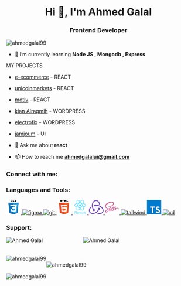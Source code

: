 <h1 align="center">Hi 👋, I'm Ahmed Galal</h1>
<h3 align="center">Frontend Developer</h3>

<p align="left"> <img src="https://komarev.com/ghpvc/?username=ahmedgalal99&label=Profile%20views&color=0e75b6&style=flat" alt="ahmedgalal99" /> </p>

- 🌱 I’m currently learning **Node JS , Mongodb , Express**

MY PROJECTS
-  [e-ecommerce](https://hory.oc.kian.work/) - REACT 
-  [unicoinmarkets](https://unicoinmarkets.net/) - REACT
-  [motiv](https://motivn.vercel.app/) - REACT
-  [kian Alraqmih](https://kian.com.sa/) - WORDPRESS
-  [electrofix](https://uiteam.kian.work/electrofix/)  - WORDPRESS
-  [jamjoum](https://jamjoum.zayed.kian-alrqmiah.com/) - UI

- 💬 Ask me about **react**

- 📫 How to reach me **ahmedgalalui@gmail.com**

<h3 align="left">Connect with me:</h3>
<p align="left">
</p>

<h3 align="left">Languages and Tools:</h3>
<p align="left"> <a href="https://www.w3schools.com/css/" target="_blank" rel="noreferrer"> <img src="https://raw.githubusercontent.com/devicons/devicon/master/icons/css3/css3-original-wordmark.svg" alt="css3" width="40" height="40"/> </a> <a href="https://www.figma.com/" target="_blank" rel="noreferrer"> <img src="https://www.vectorlogo.zone/logos/figma/figma-icon.svg" alt="figma" width="40" height="40"/> </a> <a href="https://git-scm.com/" target="_blank" rel="noreferrer"> <img src="https://www.vectorlogo.zone/logos/git-scm/git-scm-icon.svg" alt="git" width="40" height="40"/> </a> <a href="https://www.w3.org/html/" target="_blank" rel="noreferrer"> <img src="https://raw.githubusercontent.com/devicons/devicon/master/icons/html5/html5-original-wordmark.svg" alt="html5" width="40" height="40"/> </a> <a href="https://reactjs.org/" target="_blank" rel="noreferrer"> <img src="https://raw.githubusercontent.com/devicons/devicon/master/icons/react/react-original-wordmark.svg" alt="react" width="40" height="40"/> </a> <a href="https://redux.js.org" target="_blank" rel="noreferrer"> <img src="https://raw.githubusercontent.com/devicons/devicon/master/icons/redux/redux-original.svg" alt="redux" width="40" height="40"/> </a> <a href="https://sass-lang.com" target="_blank" rel="noreferrer"> <img src="https://raw.githubusercontent.com/devicons/devicon/master/icons/sass/sass-original.svg" alt="sass" width="40" height="40"/> </a> <a href="https://tailwindcss.com/" target="_blank" rel="noreferrer"> <img src="https://www.vectorlogo.zone/logos/tailwindcss/tailwindcss-icon.svg" alt="tailwind" width="40" height="40"/> </a> <a href="https://www.typescriptlang.org/" target="_blank" rel="noreferrer"> <img src="https://raw.githubusercontent.com/devicons/devicon/master/icons/typescript/typescript-original.svg" alt="typescript" width="40" height="40"/> </a> <a href="https://www.adobe.com/products/xd.html" target="_blank" rel="noreferrer"> <img src="https://cdn.worldvectorlogo.com/logos/adobe-xd.svg" alt="xd" width="40" height="40"/> </a> </p>

<h3 align="left">Support:</h3>
<p><a href="https://www.buymeacoffee.com/Ahmed Galal"> <img align="left" src="https://cdn.buymeacoffee.com/buttons/v2/default-yellow.png" height="50" width="210" alt="Ahmed Galal" /></a><a href="https://ko-fi.com/Ahmed Galal"> <img align="left" src="https://cdn.ko-fi.com/cdn/kofi3.png?v=3" height="50" width="210" alt="Ahmed Galal" /></a></p><br><br>

<p><img align="left" src="https://github-readme-stats.vercel.app/api/top-langs?username=ahmedgalal99&show_icons=true&locale=en&layout=compact" alt="ahmedgalal99" /></p>

<p>&nbsp;<img align="center" src="https://github-readme-stats.vercel.app/api?username=ahmedgalal99&show_icons=true&locale=en" alt="ahmedgalal99" /></p>

<p><img align="center" src="https://github-readme-streak-stats.herokuapp.com/?user=ahmedgalal99&" alt="ahmedgalal99" /></p>
